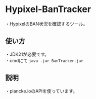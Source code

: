 # Hypixel-BanTracker
・HypixelのBAN状況を確認するツール。

## 使い方　<br/>
・JDK21が必要です。<br>
・cmdにて
``java -jar BanTracker.jar`` <br>

## 説明　<br/>
・plancke.ioのAPIを使っています。
